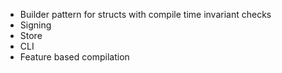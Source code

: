 - Builder pattern for structs with compile time invariant checks
- Signing
- Store
- CLI
- Feature based compilation